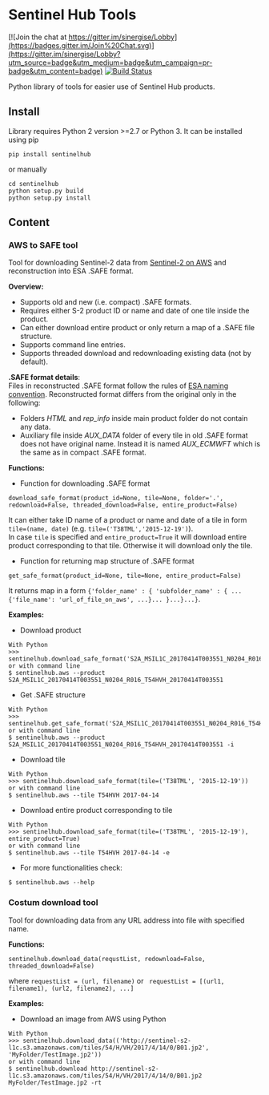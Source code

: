 # Sentinel Hub Tools
[![Join the chat at https://gitter.im/sinergise/Lobby](https://badges.gitter.im/Join%20Chat.svg)](https://gitter.im/sinergise/Lobby?utm_source=badge&utm_medium=badge&utm_campaign=pr-badge&utm_content=badge)
[![Build Status](https://travis-ci.org/sinergise/sentinelhub.svg?branch=master)](https://travis-ci.org/sinergise/sentinelhub)

Python library of tools for easier use of Sentinel Hub products.

## Install

Library requires Python 2 version >=2.7 or Python 3. It can be installed using pip
```
pip install sentinelhub
```
or manually
```
cd sentinelhub
python setup.py build
python setup.py install
```

## Content

### AWS to SAFE tool

Tool for downloading Sentinel-2 data from [Sentinel-2 on AWS](http://sentinel-pds.s3-website.eu-central-1.amazonaws.com/) and reconstruction into ESA .SAFE format.

**Overview:**
 * Supports old and new (i.e. compact) .SAFE formats.
 * Requires either S-2 product ID or name and date of one tile inside the product.
 * Can either download entire product or only return a map of a .SAFE file structure.
 * Supports command line entries.
 * Supports threaded download and redownloading existing data (not by default).

**.SAFE format details**: </br>
Files in reconstructed .SAFE format follow the rules of [ESA naming convention](https://sentinel.esa.int/web/sentinel/user-guides/sentinel-2-msi/naming-convention). Reconstructed format differs from the original only in the following:
 * Folders *HTML* and *rep_info* inside main product folder do not contain any data.
 * Auxiliary file inside *AUX_DATA* folder of every tile in old .SAFE format does not have original name. Instead it is named *AUX_ECMWFT* which is the same as in compact .SAFE format.

**Functions:**
 * Function for downloading .SAFE format
 ```
 download_safe_format(product_id=None, tile=None, folder='.', redownload=False, threaded_download=False, entire_product=False)
 ```
 It can either take ID name of a product or name and date of a tile in form ```tile=(name, date)``` (e.g. ```tile=('T38TML','2015-12-19')```). </br>
 In case ```tile``` is specified and ```entire_product=True``` it will download entire product corresponding to that tile. Otherwise it will download only the tile.
 * Function for returning map structure of .SAFE format
 ```
 get_safe_format(product_id=None, tile=None, entire_product=False)
 ```
 It returns map in a form ```{'folder_name' : { 'subfolder_name' : { ... {'file_name': 'url_of_file_on_aws', ...}... }...}...}```.

**Examples:**
 * Download product
```
With Python
>>> sentinelhub.download_safe_format('S2A_MSIL1C_20170414T003551_N0204_R016_T54HVH_20170414T003551')
or with command line
$ sentinelhub.aws --product S2A_MSIL1C_20170414T003551_N0204_R016_T54HVH_20170414T003551
```

 * Get .SAFE structure
```
With Python
>>> sentinelhub.get_safe_format('S2A_MSIL1C_20170414T003551_N0204_R016_T54HVH_20170414T003551')
or with command line
$ sentinelhub.aws --product S2A_MSIL1C_20170414T003551_N0204_R016_T54HVH_20170414T003551 -i
```

 * Download tile
 ```
 With Python
 >>> sentinelhub.download_safe_format(tile=('T38TML', '2015-12-19'))
 or with command line
 $ sentinelhub.aws --tile T54HVH 2017-04-14
 ```

 * Download entire product corresponding to tile
 ```
 With Python
 >>> sentinelhub.download_safe_format(tile=('T38TML', '2015-12-19'), entire_product=True)
 or with command line
 $ sentinelhub.aws --tile T54HVH 2017-04-14 -e
 ```

 * For more functionalities check:
```
$ sentinelhub.aws --help
```

### Costum download tool
Tool for downloading data from any URL address into file with specified name.

**Functions:**
```
sentinelhub.download_data(requstList, redownload=False, threaded_download=False)
```
where ```requestList = (url, filename)``` or ``` requestList = [(url1, filename1), (url2, filename2), ...]```

**Examples:**
 * Download an image from AWS using Python
```
With Python
>>> sentinelhub.download_data(('http://sentinel-s2-l1c.s3.amazonaws.com/tiles/54/H/VH/2017/4/14/0/B01.jp2', 'MyFolder/TestImage.jp2'))
or with command line
$ sentinelhub.download http://sentinel-s2-l1c.s3.amazonaws.com/tiles/54/H/VH/2017/4/14/0/B01.jp2 MyFolder/TestImage.jp2 -rt
```
